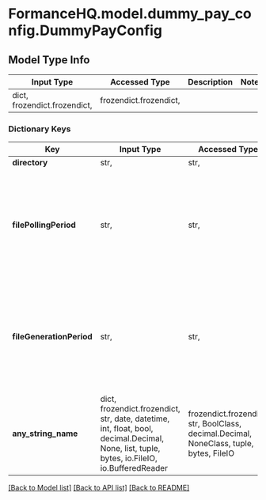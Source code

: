 # FormanceHQ.model.dummy_pay_config.DummyPayConfig

## Model Type Info
Input Type | Accessed Type | Description | Notes
------------ | ------------- | ------------- | -------------
dict, frozendict.frozendict,  | frozendict.frozendict,  |  | 

### Dictionary Keys
Key | Input Type | Accessed Type | Description | Notes
------------ | ------------- | ------------- | ------------- | -------------
**directory** | str,  | str,  |  | 
**filePollingPeriod** | str,  | str,  | The frequency at which the connector will try to fetch new payment objects from the directory | [optional] if omitted the server will use the default value of "10s"
**fileGenerationPeriod** | str,  | str,  | The frequency at which the connector will create new payment objects in the directory | [optional] if omitted the server will use the default value of "10s"
**any_string_name** | dict, frozendict.frozendict, str, date, datetime, int, float, bool, decimal.Decimal, None, list, tuple, bytes, io.FileIO, io.BufferedReader | frozendict.frozendict, str, BoolClass, decimal.Decimal, NoneClass, tuple, bytes, FileIO | any string name can be used but the value must be the correct type | [optional]

[[Back to Model list]](../../README.md#documentation-for-models) [[Back to API list]](../../README.md#documentation-for-api-endpoints) [[Back to README]](../../README.md)

